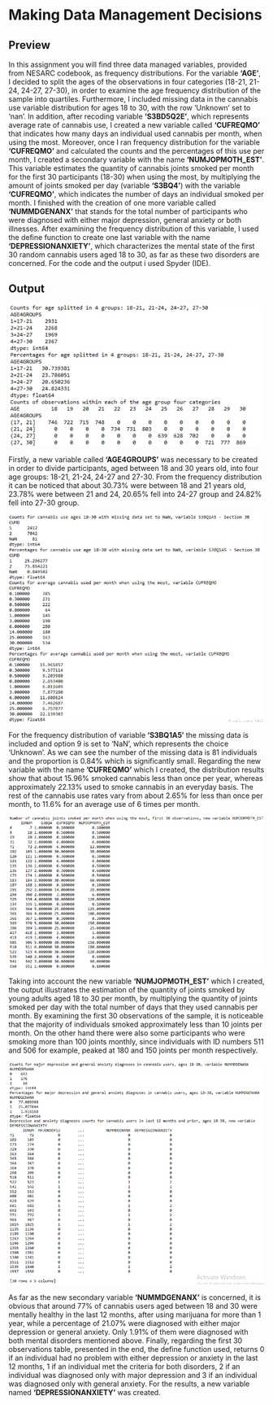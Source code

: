 # Making Data Management Decisions

## Preview
In this assignment you will find three data managed variables, provided from NESARC codebook, as frequency distributions. For the variable **‘AGE’**, I decided to split the ages of the observations in four categories (18-21, 21-24, 24-27, 27-30), in order to examine the age frequency distribution of the sample into quartiles. Furthermore, I included missing data in the cannabis use variable distribution for ages 18 to 30, with the row ‘Unknown’ set to ‘nan’. In addition, after recoding variable **‘S3BD5Q2E’**, which represents average rate of cannabis use, I created a new variable called **‘CUFREQMO’** that indicates how many days an individual used cannabis per month, when using the most. Moreover, once I ran frequency distribution for the variable **‘CUFREQMO’** and calculated the counts and the percentages of this use per month, I created a secondary variable with the name **‘NUMJOPMOTH_EST’**. This variable estimates the quantity of cannabis joints smoked per month for the first 30 participants (18-30) when using the most, by multiplying the amount of joints smoked per day (variable **‘S3BQ4’**) with the variable **‘CUFREQMO’**, which indicates the number of days an individual smoked per month. I finished with the creation of one more variable called **‘NUMMDGENANX’** that stands for the total number of participants who were diagnosed with either major depression, general anxiety or both illnesses. After examining the frequency distribution of this variable, I used the define function to create one last variable with the name **‘DEPRESSIONANXIETY’**, which characterizes the mental state of the first 30 random cannabis users aged 18 to 30, as far as these two disorders are concerned. For the code and the output i used Spyder (IDE).

## Output
![out1](https://github.com/Gkontopodis/Data-Management-Visualization/blob/master/Assignment%20Week%203/Screenshots/out1.png)

Firstly, a new variable called **‘AGE4GROUPS’** was necessary to be created in order to divide participants, aged between 18 and 30 years old, into four age groups: 18-21, 21-24, 24-27 and 27-30. From the frequency distribution it can be noticed that about 30.73% were between 18 and 21 years old, 23.78% were between 21 and 24, 20.65% fell into 24-27 group and 24.82% fell into 27-30 group.

![out2](https://github.com/Gkontopodis/Data-Management-Visualization/blob/master/Assignment%20Week%203/Screenshots/out2.png)

For the frequency distribution of variable **‘S3BQ1A5′** the missing data is included and option 9 is set to ‘NaN’, which represents the choice ‘Unknown’. As we can see the number of the missing data is 81 individuals and the proportion is 0.84% which is significantly small. Regarding the new variable with the name **’CUFREQMO’**  which I created, the distribution results show that about 15.96% smoked cannabis less than once per year, whereas approximately 22.13% used to smoke cannabis in an everyday basis. The rest of the cannabis use rates vary from about 2.65% for less than once per month, to 11.6% for an average use of 6 times per month.

![out3](https://github.com/Gkontopodis/Data-Management-Visualization/blob/master/Assignment%20Week%203/Screenshots/out3.png)

Taking into account the new variable **‘NUMJOPMOTH_EST’** which I created, the output illustrates the estimation of the quantity of joints smoked by young adults aged 18 to 30 per month, by multiplying the quantity of joints smoked per day with the total number of days that they used cannabis per month. By examining the first 30 observations of the sample, it is noticeable that the majority of individuals smoked approximately less than 10 joints per month. On the other hand there were also some participants who were smoking more than 100 joints monthly, since individuals with ID numbers 511 and 506 for example, peaked at 180 and 150 joints per month respectively.

![out4](https://github.com/Gkontopodis/Data-Management-Visualization/blob/master/Assignment%20Week%203/Screenshots/out4.png)

As far as the new secondary variable **‘NUMMDGENANX’** is concerned, it is obvious that around 77% of cannabis users aged between 18 and 30 were mentally healthy in the last 12 months, after using marijuana for more than 1 year, while a percentage of 21.07% were diagnosed with either major depression or general anxiety. Only 1.91% of them were diagnosed with both mental disorders mentioned above. Finally, regarding the first 30 observations table, presented in the end, the define function used, returns 0 if an individual had no problem with either depression or anxiety in the last 12 months, 1 if an individual met the criteria for both disorders, 2 if an individual was diagnosed only with major depression and 3 if an individual was diagnosed only with general anxiety. For the results, a new variable named **‘DEPRESSIONANXIETY’** was created.

